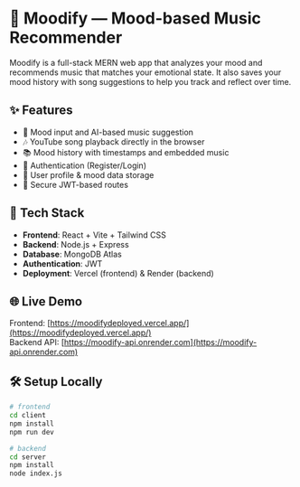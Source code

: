 # 🎵 Moodify — Mood-based Music Recommender

Moodify is a full-stack MERN web app that analyzes your mood and recommends music that matches your emotional state. It also saves your mood history with song suggestions to help you track and reflect over time.

## ✨ Features

- 🧠 Mood input and AI-based music suggestion
- 🎶 YouTube song playback directly in the browser
- 📚 Mood history with timestamps and embedded music
- 👤 Authentication (Register/Login)
- 🧾 User profile & mood data storage
- 🔐 Secure JWT-based routes

## 🚀 Tech Stack

- **Frontend**: React + Vite + Tailwind CSS
- **Backend**: Node.js + Express
- **Database**: MongoDB Atlas
- **Authentication**: JWT
- **Deployment**: Vercel (frontend) & Render (backend)

## 🌐 Live Demo

Frontend: [https://moodifydeployed.vercel.app/](https://moodifydeployed.vercel.app/)  
Backend API: [https://moodify-api.onrender.com](https://moodify-api.onrender.com)

## 🛠️ Setup Locally

```bash
# frontend
cd client
npm install
npm run dev

# backend
cd server
npm install
node index.js
